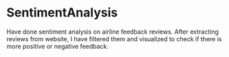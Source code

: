 # SentimentAnalysis
Have done sentiment analysis on airline feedback reviews.
After extracting reviews from website, I have filtered them and visualized to check if there is more positive or negative feedback.
